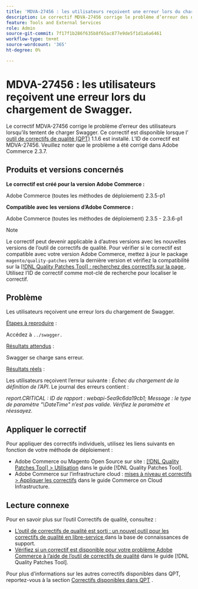 ```yaml
---
title: 'MDVA-27456 : les utilisateurs reçoivent une erreur lors du chargement de Swagger'
description: Le correctif MDVA-27456 corrige le problème d’erreur des utilisateurs lorsqu’ils tentent de charger Swagger. Ce correctif est disponible lorsque l’[outil de correctifs de qualité (QPT)](https://experienceleague.adobe.com/en/docs/commerce-knowledge-base/kb/announcements/commerce-announcements/magento-quality-patches-released-new-tool-to-self-serve-quality-patches) 1.1.6 est installé. L’ID de correctif est MDVA-27456. Veuillez noter que le problème a été corrigé dans Adobe Commerce 2.3.7.
feature: Tools and External Services
role: Admin
source-git-commit: 7f17f1b286f635b8f65ac877e9de5f1d1a6a6461
workflow-type: tm+mt
source-wordcount: '365'
ht-degree: 0%

---
```


# MDVA-27456 : les utilisateurs reçoivent une erreur lors du chargement de Swagger.

Le correctif MDVA-27456 corrige le problème d’erreur des utilisateurs lorsqu’ils tentent de charger Swagger. Ce correctif est disponible lorsque l’ [outil de correctifs de qualité (QPT)](https://experienceleague.adobe.com/en/docs/commerce-knowledge-base/kb/announcements/commerce-announcements/magento-quality-patches-released-new-tool-to-self-serve-quality-patches) 1.1.6 est installé. L’ID de correctif est MDVA-27456. Veuillez noter que le problème a été corrigé dans Adobe Commerce 2.3.7.

## Produits et versions concernés

**Le correctif est créé pour la version Adobe Commerce :**

Adobe Commerce (toutes les méthodes de déploiement) 2.3.5-p1

**Compatible avec les versions d’Adobe Commerce :**

Adobe Commerce (toutes les méthodes de déploiement) 2.3.5 - 2.3.6-p1

>[!NOTE]
>
>Le correctif peut devenir applicable à d’autres versions avec les nouvelles versions de l’outil de correctifs de qualité. Pour vérifier si le correctif est compatible avec votre version Adobe Commerce, mettez à jour le package `magento/quality-patches` vers la dernière version et vérifiez la compatibilité sur la [[!DNL Quality Patches Tool] : recherchez des correctifs sur la page ](https://experienceleague.adobe.com/en/docs/commerce-knowledge-base/kb/announcements/commerce-announcements/magento-quality-patches-released-new-tool-to-self-serve-quality-patches). Utilisez l’ID de correctif comme mot-clé de recherche pour localiser le correctif.

## Problème

Les utilisateurs reçoivent une erreur lors du chargement de Swagger.

<u>Étapes à reproduire</u> :

Accédez à `../swagger.`

<u>Résultats attendus</u> :

Swagger se charge sans erreur.

<u>Résultats réels</u> :

Les utilisateurs reçoivent l’erreur suivante : *Échec du chargement de la définition de l’API*. Le journal des erreurs contient :

*report.CRITICAL : ID de rapport : webapi-5ea9c6da19cb1; Message : le type de paramètre &quot;\DateTime&quot; n’est pas valide. Vérifiez le paramètre et réessayez.*

## Appliquer le correctif

Pour appliquer des correctifs individuels, utilisez les liens suivants en fonction de votre méthode de déploiement :

* Adobe Commerce ou Magento Open Source sur site : [[!DNL Quality Patches Tool] > Utilisation](/help/tools/quality-patches-tool/usage.md) dans le guide [!DNL Quality Patches Tool].
* Adobe Commerce sur l’infrastructure cloud : [mises à niveau et correctifs > Appliquer les correctifs](https://experienceleague.adobe.com/docs/commerce-cloud-service/user-guide/develop/upgrade/apply-patches.html) dans le guide Commerce on Cloud Infrastructure.

## Lecture connexe

Pour en savoir plus sur l’outil Correctifs de qualité, consultez :

* [ L’outil de correctifs de qualité est sorti : un nouvel outil pour les correctifs de qualité en libre-service ](https://experienceleague.adobe.com/en/docs/commerce-knowledge-base/kb/announcements/commerce-announcements/magento-quality-patches-released-new-tool-to-self-serve-quality-patches) dans la base de connaissances de support.
* [Vérifiez si un correctif est disponible pour votre problème Adobe Commerce à l’aide de l’outil de correctifs de qualité](/help/tools/quality-patches-tool/patches-available-in-qpt/check-patch-for-magento-issue-with-magento-quality-patches.md) dans le guide [!DNL Quality Patches Tool].

Pour plus d’informations sur les autres correctifs disponibles dans QPT, reportez-vous à la section [Correctifs disponibles dans QPT](https://experienceleague.adobe.com/tools/commerce-quality-patches/index.html-) .
